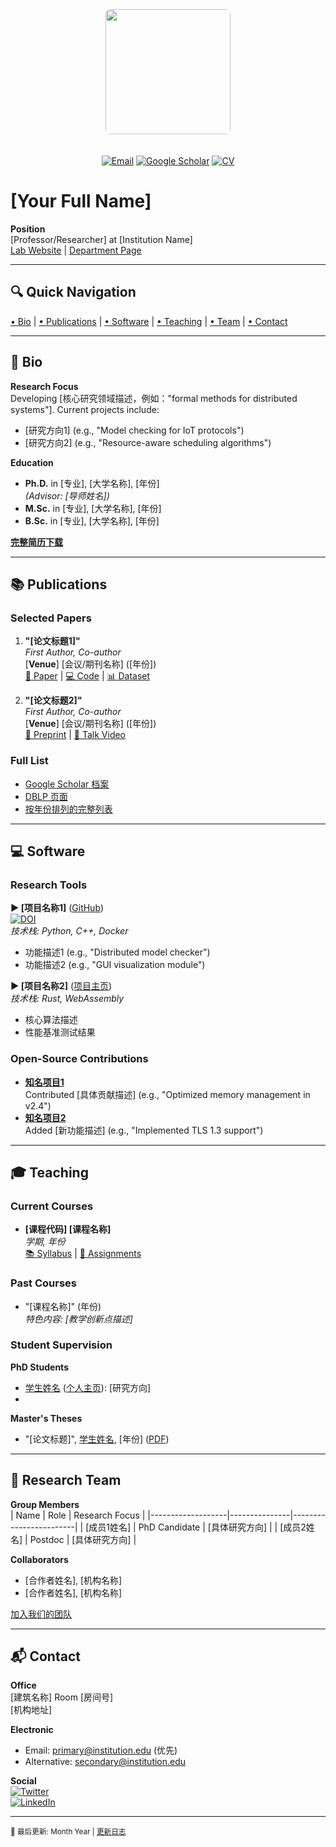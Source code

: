 <div align="center">
  <img src="your_photo.jpg" width="200" style="border-radius: 8px; margin-bottom: 20px;">
  
  [![Email](https://img.shields.io/badge/Email-contact%40institution.edu-blue?logo=gmail)](mailto:contact@institution.edu)
  [![Google Scholar](https://img.shields.io/badge/Google_Scholar-Profile-blue?logo=google-scholar)](https://scholar.google.com/citations?user=ID)
  [![CV](https://img.shields.io/badge/CV-PDF%20Download-green)](cv_link)
</div>

# [Your Full Name]

**Position**  
[Professor/Researcher] at [Institution Name]  
[Lab Website](https://lab-website.com) | [Department Page](https://dept-page.com)

---

## 🔍 Quick Navigation
[• Bio](#-bio) | [• Publications](#-publications) | [• Software](#-software) | [• Teaching](#-teaching) | [• Team](#-team) | [• Contact](#-contact)

---

## 📜 Bio
**Research Focus**  
Developing [核心研究领域描述，例如："formal methods for distributed systems"]. Current projects include:
- [研究方向1] (e.g., "Model checking for IoT protocols")
- [研究方向2] (e.g., "Resource-aware scheduling algorithms")

**Education**  
- **Ph.D.** in [专业], [大学名称], [年份]  
  *(Advisor: [导师姓名])*  
- **M.Sc.** in [专业], [大学名称], [年份]  
- **B.Sc.** in [专业], [大学名称], [年份]  

**[完整简历下载](#contact)**

---

## 📚 Publications 
### Selected Papers
1. **"[论文标题1]"**  
   *First Author, Co-author*  
   [**Venue**] [会议/期刊名称] ([年份])  
   [📄 Paper](link) | [💻 Code](link) | [📊 Dataset](link)

2. **"[论文标题2]"**  
   *First Author, Co-author*  
   [**Venue**] [会议/期刊名称] ([年份])  
   [📄 Preprint](link) | [🎥 Talk Video](link)

### Full List
- [Google Scholar 档案](https://scholar.google.com)
- [DBLP 页面](https://dblp.org)
- [按年份排列的完整列表](publications.md)

---

## 💻 Software
### Research Tools
**▶ [项目名称1]** ([GitHub](link))  
[![DOI](https://zenodo.org/badge/DOI/10.5281/zenodo.xxxxxx.svg)](https://doi.org/10.5281/zenodo.xxxxxx)  
*技术栈: Python, C++, Docker*  
- 功能描述1 (e.g., "Distributed model checker")
- 功能描述2 (e.g., "GUI visualization module")

**▶ [项目名称2]** ([项目主页](link))  
*技术栈: Rust, WebAssembly*  
- 核心算法描述
- 性能基准测试结果

### Open-Source Contributions
- **[知名项目1](link)**  
  Contributed [具体贡献描述] (e.g., "Optimized memory management in v2.4")
- **[知名项目2](link)**  
  Added [新功能描述] (e.g., "Implemented TLS 1.3 support")

---

## 🎓 Teaching
### Current Courses
- **[课程代码] [课程名称]**  
  *学期, 年份*  
  [📚 Syllabus](link) | [📝 Assignments](link)

### Past Courses
- "[课程名称]" (年份)  
  *特色内容: [教学创新点描述]*

### Student Supervision
**PhD Students**  
- [学生姓名] ([个人主页](link)): [研究方向]  
- [学生姓名]: [研究方向]  

**Master's Theses**  
- "[论文标题]", [学生姓名], [年份] ([PDF](link))

---

## 👥 Research Team
**Group Members**  
| Name              | Role          | Research Focus         |
|-------------------|---------------|------------------------|
| [成员1姓名]       | PhD Candidate | [具体研究方向]         |
| [成员2姓名]       | Postdoc       | [具体研究方向]         |

**Collaborators**  
- [合作者姓名], [机构名称]
- [合作者姓名], [机构名称]

[加入我们的团队](#contact)

---

## 📬 Contact
**Office**  
[建筑名称] Room [房间号]  
[机构地址]

**Electronic**  
- Email: [primary@institution.edu](mailto:primary@institution.edu) (优先)  
- Alternative: [secondary@institution.edu](mailto:secondary@institution.edu)  

**Social**  
[![Twitter](https://img.shields.io/badge/Twitter-专业账号-blue?logo=twitter)](https://twitter.com/yourhandle)  
[![LinkedIn](https://img.shields.io/badge/LinkedIn-学术档案-blue?logo=linkedin)](https://linkedin.com/in/yourprofile)

---

<sub>🔄 最后更新: Month Year | [更新日志](CHANGELOG.md)</sub>
